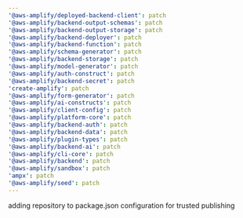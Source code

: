 ```yaml
---
'@aws-amplify/deployed-backend-client': patch
'@aws-amplify/backend-output-schemas': patch
'@aws-amplify/backend-output-storage': patch
'@aws-amplify/backend-deployer': patch
'@aws-amplify/backend-function': patch
'@aws-amplify/schema-generator': patch
'@aws-amplify/backend-storage': patch
'@aws-amplify/model-generator': patch
'@aws-amplify/auth-construct': patch
'@aws-amplify/backend-secret': patch
'create-amplify': patch
'@aws-amplify/form-generator': patch
'@aws-amplify/ai-constructs': patch
'@aws-amplify/client-config': patch
'@aws-amplify/platform-core': patch
'@aws-amplify/backend-auth': patch
'@aws-amplify/backend-data': patch
'@aws-amplify/plugin-types': patch
'@aws-amplify/backend-ai': patch
'@aws-amplify/cli-core': patch
'@aws-amplify/backend': patch
'@aws-amplify/sandbox': patch
'ampx': patch
'@aws-amplify/seed': patch
---
```


adding repository to package.json configuration for trusted publishing
